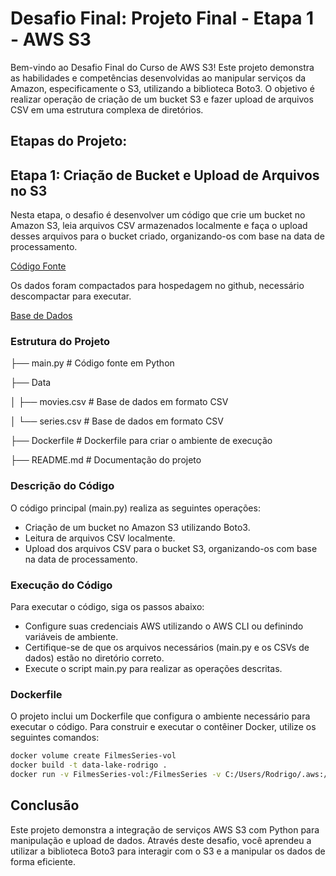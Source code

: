 # Desafio Final: Projeto Final - Etapa 1 - AWS S3

Bem-vindo ao Desafio Final do Curso de AWS S3! Este projeto demonstra as habilidades e competências desenvolvidas ao manipular serviços da Amazon, especificamente o S3, utilizando a biblioteca Boto3. O objetivo é realizar operação de criação de um bucket S3 e fazer upload de arquivos CSV em uma estrutura complexa de diretórios.

## Etapas do Projeto:

## Etapa 1: Criação de Bucket e Upload de Arquivos no S3

Nesta etapa, o desafio é desenvolver um código que crie um bucket no Amazon S3, leia arquivos CSV armazenados localmente e faça o upload desses arquivos para o bucket criado, organizando-os com base na data de processamento.

[Código Fonte](main.py)

Os dados foram compactados para hospedagem no github, necessário descompactar para executar.

[Base de Dados](Data/Data.rar)

### Estrutura do Projeto

├── main.py     # Código fonte em Python

├── Data

│ ├── movies.csv     # Base de dados em formato CSV

│ └── series.csv     # Base de dados em formato CSV

├── Dockerfile   # Dockerfile para criar o ambiente de execução

├── README.md   # Documentação do projeto


### Descrição do Código

O código principal (main.py) realiza as seguintes operações:

- Criação de um bucket no Amazon S3 utilizando Boto3.
- Leitura de arquivos CSV localmente.
- Upload dos arquivos CSV para o bucket S3, organizando-os com base na data de processamento.

### Execução do Código

Para executar o código, siga os passos abaixo:

- Configure suas credenciais AWS utilizando o AWS CLI ou definindo variáveis de ambiente.
- Certifique-se de que os arquivos necessários (main.py e os CSVs de dados) estão no diretório correto.
- Execute o script main.py para realizar as operações descritas.

### Dockerfile

O projeto inclui um Dockerfile que configura o ambiente necessário para executar o código. Para construir e executar o contêiner Docker, utilize os seguintes comandos:

```sh
docker volume create FilmesSeries-vol
docker build -t data-lake-rodrigo .
docker run -v FilmesSeries-vol:/FilmesSeries -v C:/Users/Rodrigo/.aws:/root/.aws data-lake-rodrigo
```


## Conclusão

Este projeto demonstra a integração de serviços AWS S3 com Python para manipulação e upload de dados. Através deste desafio, você aprendeu a utilizar a biblioteca Boto3 para interagir com o S3 e a manipular os dados de forma eficiente.
